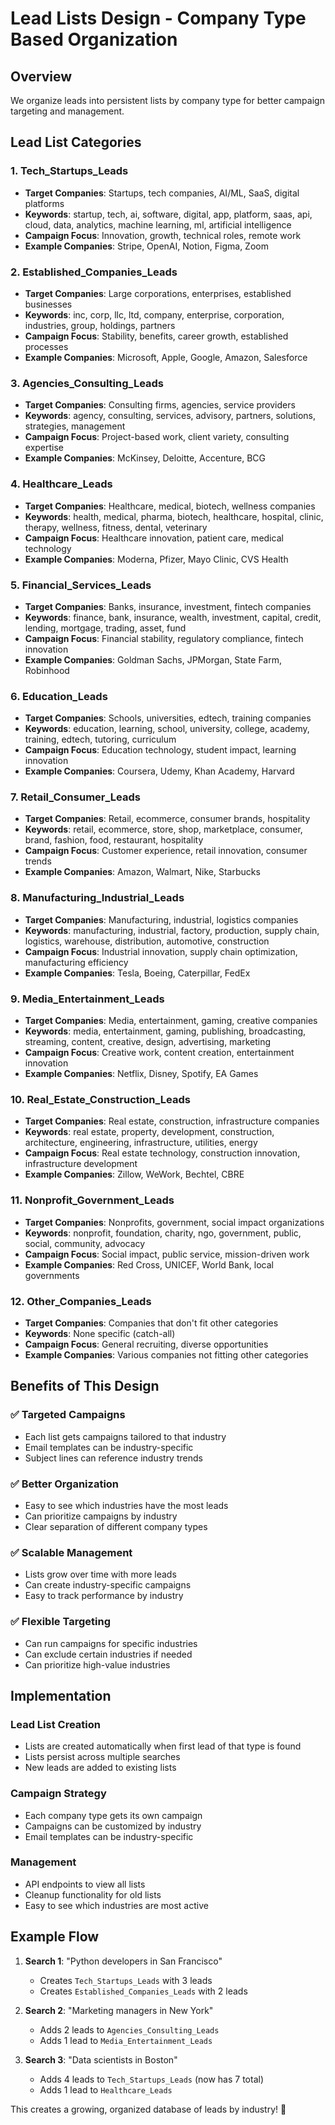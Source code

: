 # Lead Lists Design - Company Type Based Organization

## Overview
We organize leads into persistent lists by company type for better campaign targeting and management.

## Lead List Categories

### 1. **Tech_Startups_Leads**
- **Target Companies**: Startups, tech companies, AI/ML, SaaS, digital platforms
- **Keywords**: startup, tech, ai, software, digital, app, platform, saas, api, cloud, data, analytics, machine learning, ml, artificial intelligence
- **Campaign Focus**: Innovation, growth, technical roles, remote work
- **Example Companies**: Stripe, OpenAI, Notion, Figma, Zoom

### 2. **Established_Companies_Leads**
- **Target Companies**: Large corporations, enterprises, established businesses
- **Keywords**: inc, corp, llc, ltd, company, enterprise, corporation, industries, group, holdings, partners
- **Campaign Focus**: Stability, benefits, career growth, established processes
- **Example Companies**: Microsoft, Apple, Google, Amazon, Salesforce

### 3. **Agencies_Consulting_Leads**
- **Target Companies**: Consulting firms, agencies, service providers
- **Keywords**: agency, consulting, services, advisory, partners, solutions, strategies, management
- **Campaign Focus**: Project-based work, client variety, consulting expertise
- **Example Companies**: McKinsey, Deloitte, Accenture, BCG

### 4. **Healthcare_Leads**
- **Target Companies**: Healthcare, medical, biotech, wellness companies
- **Keywords**: health, medical, pharma, biotech, healthcare, hospital, clinic, therapy, wellness, fitness, dental, veterinary
- **Campaign Focus**: Healthcare innovation, patient care, medical technology
- **Example Companies**: Moderna, Pfizer, Mayo Clinic, CVS Health

### 5. **Financial_Services_Leads**
- **Target Companies**: Banks, insurance, investment, fintech companies
- **Keywords**: finance, bank, insurance, wealth, investment, capital, credit, lending, mortgage, trading, asset, fund
- **Campaign Focus**: Financial stability, regulatory compliance, fintech innovation
- **Example Companies**: Goldman Sachs, JPMorgan, State Farm, Robinhood

### 6. **Education_Leads**
- **Target Companies**: Schools, universities, edtech, training companies
- **Keywords**: education, learning, school, university, college, academy, training, edtech, tutoring, curriculum
- **Campaign Focus**: Education technology, student impact, learning innovation
- **Example Companies**: Coursera, Udemy, Khan Academy, Harvard

### 7. **Retail_Consumer_Leads**
- **Target Companies**: Retail, ecommerce, consumer brands, hospitality
- **Keywords**: retail, ecommerce, store, shop, marketplace, consumer, brand, fashion, food, restaurant, hospitality
- **Campaign Focus**: Customer experience, retail innovation, consumer trends
- **Example Companies**: Amazon, Walmart, Nike, Starbucks

### 8. **Manufacturing_Industrial_Leads**
- **Target Companies**: Manufacturing, industrial, logistics companies
- **Keywords**: manufacturing, industrial, factory, production, supply chain, logistics, warehouse, distribution, automotive, construction
- **Campaign Focus**: Industrial innovation, supply chain optimization, manufacturing efficiency
- **Example Companies**: Tesla, Boeing, Caterpillar, FedEx

### 9. **Media_Entertainment_Leads**
- **Target Companies**: Media, entertainment, gaming, creative companies
- **Keywords**: media, entertainment, gaming, publishing, broadcasting, streaming, content, creative, design, advertising, marketing
- **Campaign Focus**: Creative work, content creation, entertainment innovation
- **Example Companies**: Netflix, Disney, Spotify, EA Games

### 10. **Real_Estate_Construction_Leads**
- **Target Companies**: Real estate, construction, infrastructure companies
- **Keywords**: real estate, property, development, construction, architecture, engineering, infrastructure, utilities, energy
- **Campaign Focus**: Real estate technology, construction innovation, infrastructure development
- **Example Companies**: Zillow, WeWork, Bechtel, CBRE

### 11. **Nonprofit_Government_Leads**
- **Target Companies**: Nonprofits, government, social impact organizations
- **Keywords**: nonprofit, foundation, charity, ngo, government, public, social, community, advocacy
- **Campaign Focus**: Social impact, public service, mission-driven work
- **Example Companies**: Red Cross, UNICEF, World Bank, local governments

### 12. **Other_Companies_Leads**
- **Target Companies**: Companies that don't fit other categories
- **Keywords**: None specific (catch-all)
- **Campaign Focus**: General recruiting, diverse opportunities
- **Example Companies**: Various companies not fitting other categories

## Benefits of This Design

### ✅ **Targeted Campaigns**
- Each list gets campaigns tailored to that industry
- Email templates can be industry-specific
- Subject lines can reference industry trends

### ✅ **Better Organization**
- Easy to see which industries have the most leads
- Can prioritize campaigns by industry
- Clear separation of different company types

### ✅ **Scalable Management**
- Lists grow over time with more leads
- Can create industry-specific campaigns
- Easy to track performance by industry

### ✅ **Flexible Targeting**
- Can run campaigns for specific industries
- Can exclude certain industries if needed
- Can prioritize high-value industries

## Implementation

### Lead List Creation
- Lists are created automatically when first lead of that type is found
- Lists persist across multiple searches
- New leads are added to existing lists

### Campaign Strategy
- Each company type gets its own campaign
- Campaigns can be customized by industry
- Email templates can be industry-specific

### Management
- API endpoints to view all lists
- Cleanup functionality for old lists
- Easy to see which industries are most active

## Example Flow

1. **Search 1**: "Python developers in San Francisco"
   - Creates `Tech_Startups_Leads` with 3 leads
   - Creates `Established_Companies_Leads` with 2 leads

2. **Search 2**: "Marketing managers in New York"
   - Adds 2 leads to `Agencies_Consulting_Leads`
   - Adds 1 lead to `Media_Entertainment_Leads`

3. **Search 3**: "Data scientists in Boston"
   - Adds 4 leads to `Tech_Startups_Leads` (now has 7 total)
   - Adds 1 lead to `Healthcare_Leads`

This creates a growing, organized database of leads by industry! 🎯 